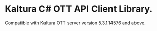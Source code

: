 # Kaltura C# OTT API Client Library.
Compatible with Kaltura OTT server version 5.3.1.14576 and above.
